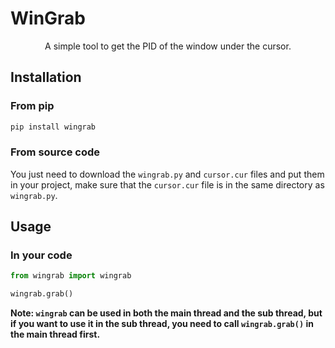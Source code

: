 # WinGrab
<div align="center">A simple tool to get the PID of the window under the cursor.</div>

## Installation
### From pip

```bash
pip install wingrab
```

### From source code

You just need to download the `wingrab.py` and `cursor.cur` files and put them in your project, 
make sure that the `cursor.cur` file is in the same directory as `wingrab.py`.

## Usage

### In your code

```python
from wingrab import wingrab

wingrab.grab()
```

**Note: `wingrab` can be used in both the main thread and the sub thread, 
but if you want to use it in the sub thread, you need to call `wingrab.grab()` in the main thread first.**
